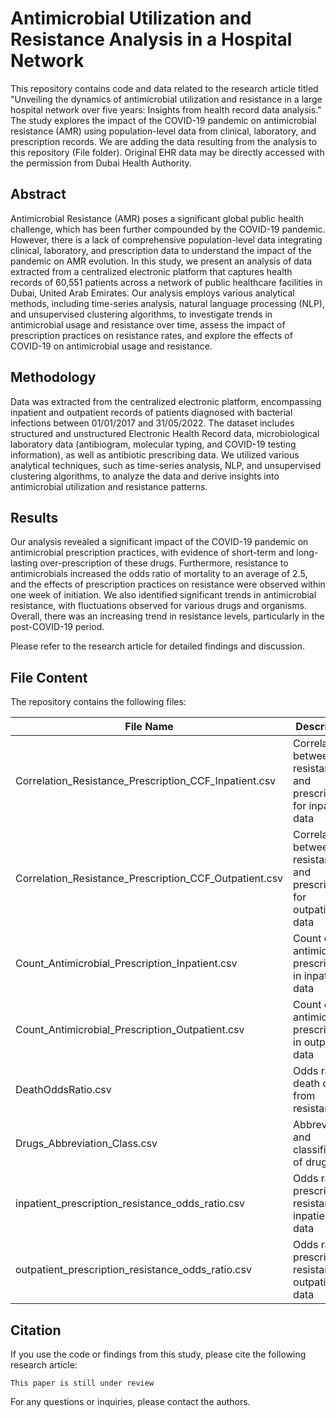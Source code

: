 # Antimicrobial Utilization and Resistance Analysis in a Hospital Network

This repository contains code and data related to the research article titled "Unveiling the dynamics of antimicrobial utilization and resistance in a large hospital network over five years: Insights from health record data analysis." The study explores the impact of the COVID-19 pandemic on antimicrobial resistance (AMR) using population-level data from clinical, laboratory, and prescription records. We are adding the data resulting from the analysis to this repository (File folder). Original EHR data may be directly accessed with the permission from Dubai Health Authority. 

## Abstract
Antimicrobial Resistance (AMR) poses a significant global public health challenge, which has been further compounded by the COVID-19 pandemic. However, there is a lack of comprehensive population-level data integrating clinical, laboratory, and prescription data to understand the impact of the pandemic on AMR evolution. In this study, we present an analysis of data extracted from a centralized electronic platform that captures health records of 60,551 patients across a network of public healthcare facilities in Dubai, United Arab Emirates. Our analysis employs various analytical methods, including time-series analysis, natural language processing (NLP), and unsupervised clustering algorithms, to investigate trends in antimicrobial usage and resistance over time, assess the impact of prescription practices on resistance rates, and explore the effects of COVID-19 on antimicrobial usage and resistance.

## Methodology
Data was extracted from the centralized electronic platform, encompassing inpatient and outpatient records of patients diagnosed with bacterial infections between 01/01/2017 and 31/05/2022. The dataset includes structured and unstructured Electronic Health Record data, microbiological laboratory data (antibiogram, molecular typing, and COVID-19 testing information), as well as antibiotic prescribing data. We utilized various analytical techniques, such as time-series analysis, NLP, and unsupervised clustering algorithms, to analyze the data and derive insights into antimicrobial utilization and resistance patterns.

## Results
Our analysis revealed a significant impact of the COVID-19 pandemic on antimicrobial prescription practices, with evidence of short-term and long-lasting over-prescription of these drugs. Furthermore, resistance to antimicrobials increased the odds ratio of mortality to an average of 2.5, and the effects of prescription practices on resistance were observed within one week of initiation. We also identified significant trends in antimicrobial resistance, with fluctuations observed for various drugs and organisms. Overall, there was an increasing trend in resistance levels, particularly in the post-COVID-19 period.

Please refer to the research article for detailed findings and discussion.

## File Content

The repository contains the following files:

| File Name                                           | Description                           |
| --------------------------------------------------- | ------------------------------------- |
| Correlation_Resistance_Prescription_CCF_Inpatient.csv | Correlation between resistance and prescription for inpatient data |
| Correlation_Resistance_Prescription_CCF_Outpatient.csv | Correlation between resistance and prescription for outpatient data |
| Count_Antimicrobial_Prescription_Inpatient.csv       | Count of antimicrobial prescriptions in inpatient data |
| Count_Antimicrobial_Prescription_Outpatient.csv      | Count of antimicrobial prescriptions in outpatient data |
| DeathOddsRatio.csv                                  | Odds ratio of death data from resistance |
| Drugs_Abbreviation_Class.csv                        | Abbreviation and classification of drugs |
| inpatient_prescription_resistance_odds_ratio.csv     | Odds ratio of prescription resistance in inpatient data |
| outpatient_prescription_resistance_odds_ratio.csv    | Odds ratio of prescription resistance in outpatient data |


## Citation
If you use the code or findings from this study, please cite the following research article:
```
This paper is still under review
```

For any questions or inquiries, please contact the authors.
